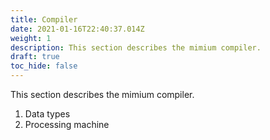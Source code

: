 ```yaml
---
title: Compiler
date: 2021-01-16T22:40:37.014Z
weight: 1
description: This section describes the mimium compiler.
draft: true
toc_hide: false
---
```

This section describes the mimium compiler.

1. Data types
1. Processing machine